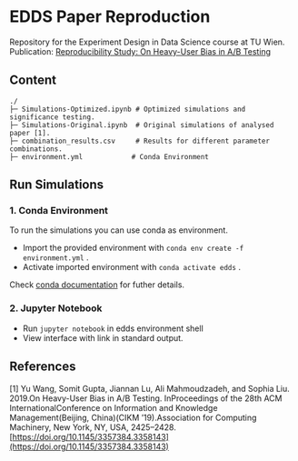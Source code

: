 # EDDS Paper Reproduction

Repository for the Experiment Design in Data Science course at TU Wien. 
Publication: [Reproducibility Study: On Heavy-User Bias in A/B Testing](https://doi.org/10.5281/zenodo.4459284)
## Content

```
./
├─ Simulations-Optimized.ipynb # Optimized simulations and significance testing.     
├─ Simulations-Original.ipynb  # Original simulations of analysed paper [1].
├─ combination_results.csv     # Results for different parameter combinations.
├─ environment.yml            # Conda Environment
```
## Run Simulations
### 1. Conda Environment
To run the simulations you can use conda as environment.
- Import the provided environment with `conda env create -f environment.yml` . 
- Activate imported environment with `conda activate edds` .

Check [conda documentation](https://docs.conda.io/projects/conda/en/latest/user-guide/tasks/manage-environments.html) for futher details. 
### 2. Jupyter Notebook
- Run `jupyter notebook` in edds environment shell
- View interface with link in standard output.

## References
[1] Yu Wang, Somit Gupta, Jiannan Lu, Ali Mahmoudzadeh, and Sophia Liu. 2019.On Heavy-User Bias in A/B Testing. InProceedings of the 28th ACM InternationalConference on Information and Knowledge Management(Beijing, China)(CIKM ’19).Association for Computing Machinery, New York, NY, USA, 2425–2428.   [https://doi.org/10.1145/3357384.3358143](https://doi.org/10.1145/3357384.3358143)
